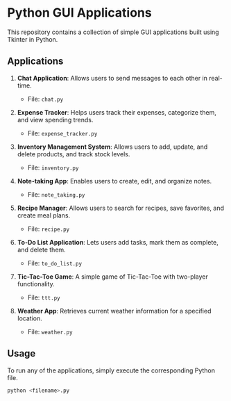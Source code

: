 # Python GUI Applications

This repository contains a collection of simple GUI applications built using Tkinter in Python.

## Applications

1. **Chat Application**: Allows users to send messages to each other in real-time.
   - File: `chat.py`

2. **Expense Tracker**: Helps users track their expenses, categorize them, and view spending trends.
   - File: `expense_tracker.py`

3. **Inventory Management System**: Allows users to add, update, and delete products, and track stock levels.
   - File: `inventory.py`

4. **Note-taking App**: Enables users to create, edit, and organize notes.
   - File: `note_taking.py`

5. **Recipe Manager**: Allows users to search for recipes, save favorites, and create meal plans.
   - File: `recipe.py`

6. **To-Do List Application**: Lets users add tasks, mark them as complete, and delete them.
   - File: `to_do_list.py`

7. **Tic-Tac-Toe Game**: A simple game of Tic-Tac-Toe with two-player functionality.
   - File: `ttt.py`

8. **Weather App**: Retrieves current weather information for a specified location.
   - File: `weather.py`

## Usage

To run any of the applications, simply execute the corresponding Python file.

```bash
python <filename>.py
